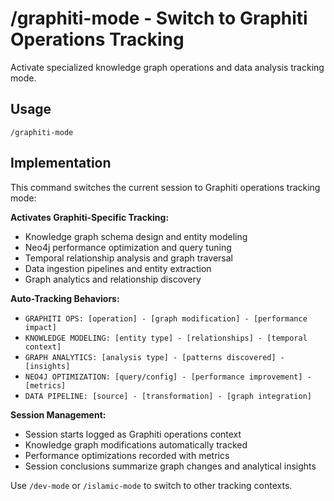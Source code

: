 # /graphiti-mode - Switch to Graphiti Operations Tracking

Activate specialized knowledge graph operations and data analysis tracking mode.

## Usage
```
/graphiti-mode
```

## Implementation
This command switches the current session to Graphiti operations tracking mode:

**Activates Graphiti-Specific Tracking:**
- Knowledge graph schema design and entity modeling
- Neo4j performance optimization and query tuning
- Temporal relationship analysis and graph traversal
- Data ingestion pipelines and entity extraction
- Graph analytics and relationship discovery

**Auto-Tracking Behaviors:**
- `GRAPHITI OPS: [operation] - [graph modification] - [performance impact]`
- `KNOWLEDGE MODELING: [entity type] - [relationships] - [temporal context]`
- `GRAPH ANALYTICS: [analysis type] - [patterns discovered] - [insights]`
- `NEO4J OPTIMIZATION: [query/config] - [performance improvement] - [metrics]`
- `DATA PIPELINE: [source] - [transformation] - [graph integration]`

**Session Management:**
- Session starts logged as Graphiti operations context
- Knowledge graph modifications automatically tracked
- Performance optimizations recorded with metrics
- Session conclusions summarize graph changes and analytical insights

Use `/dev-mode` or `/islamic-mode` to switch to other tracking contexts.